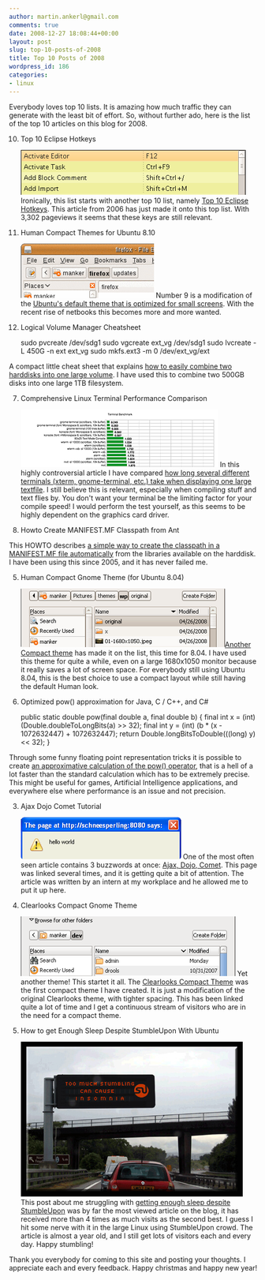 ```yaml
---
author: martin.ankerl@gmail.com
comments: true
date: 2008-12-27 18:08:44+00:00
layout: post
slug: top-10-posts-of-2008
title: Top 10 Posts of 2008
wordpress_id: 186
categories:
- linux
---
```


Everybody loves top 10 lists. It is amazing how much traffic they can generate with the least bit of effort. So, without further ado, here is the list of the top 10 articles on this blog for 2008.




10. Top 10 Eclipse Hotkeys

    ![](/img/2008/12/hotkeys.png)
Ironically, this list starts with another top 10 list, namely [Top 10 Eclipse Hotkeys](/2006/07/20/top-10-eclipse-hotkeys/). This article from 2006 has just made it onto this top list. With 3,302 pageviews it seems that these keys are still relevant.


9. Human Compact Themes for Ubuntu 8.10

    ![](/img/2008/12/compact810.png) Number 9 is a modification of the [Ubuntu's default theme that is optimized for small screens](/2008/11/04/human-compact-themes-for-ubuntu-810/). With the recent rise of netbooks this becomes more and more wanted.



8. Logical Volume Manager Cheatsheet

    
    
    sudo pvcreate /dev/sdg1
    sudo vgcreate ext_vg /dev/sdg1
    sudo lvcreate -L 450G -n ext ext_vg
    sudo mkfs.ext3 -m 0 /dev/ext_vg/ext

A compact little cheat sheet that explains [how to easily combine two harddisks into one large volume](/2008/02/05/logical-volume-manager-cheatsheet/). I have used this to combine two 500GB disks into one large 1TB filesystem.


7. Comprehensive Linux Terminal Performance Comparison

    ![](/img/2008/12/term-small.png) In this highly controversial article I have compared [how long several different terminals (xterm, gnome-terminal, etc.) take when displaying one large textfile](/2007/09/01/comprehensive-linux-terminal-performance-comparison/). I still believe this is relevant, especially when compiling stuff and text flies by. You don't want your terminal be the limiting factor for your compile speed! I would perform the test yourself, as this seems to be highly dependent on the graphics card driver.


6. Howto Create MANIFEST.MF Classpath from Ant

    

    
    
    <property name="jar.name" value="ourjarfile.jar"></property>



This HOWTO describes [a simple way to create the classpath in a MANIFEST.MF file automatically](/2005/11/30/howto-create-manifestmf-classpath-from-ant/) from the libraries available on the harddisk. I have been using this since 2005, and it has never failed me.



5. Human Compact Gnome Theme (for Ubuntu 8.04)

    ![](/img/2008/12/s1.png)[Another Compact theme](/2008/05/13/human-compact-gnome-theme/) has made it on the list, this time for 8.04. I have used this theme for quite a while, even on a large 1680x1050 monitor because it really saves a lot of screen space. For everybody still using Ubuntu 8.04, this is the best choice to use a compact layout while still having the default Human look.



4. Optimized pow() approximation for Java, C / C++, and C#

    

    
    public static double pow(final double a, final double b) {
        final int x = (int) (Double.doubleToLongBits(a) >> 32);
        final int y = (int) (b * (x - 1072632447) + 1072632447);
        return Double.longBitsToDouble(((long) y) << 32);
    }


Through some funny floating point representation tricks it is possible to create [an approximative calculation of the pow() operator](/2007/10/04/optimized-pow-approximation-for-java-and-c-c/), that is a hell of a lot faster than the standard calculation which has to be extremely precise. This might be useful for games, Artificial Intelligence applications, and everywhere else where performance is an issue and not precision.


3. Ajax Dojo Comet Tutorial

    ![](/img/2008/12/hello.png) One of the most often seen article contains 3 buzzwords at once: [Ajax, Dojo, Comet](/2007/08/21/ajax-dojo-comet-tutorial/). This page was linked several times, and it is getting quite a bit of attention. The article was written by an intern at my workplace and he allowed me to put it up here.


2. Clearlooks Compact Gnome Theme

    ![](/img/2008/12/clearlooks-compact.png) Yet another theme! This startet it all. The [Clearlooks Compact Theme](/2007/11/04/clearlooks-compact-gnome-theme/) was the first compact theme I have created. It is just a modification of the original Clearlooks theme, with tighter spacing. This has been linked quite a lot of time and I get a continuous stream of visitors who are in the need for a compact theme.


1. How to get Enough Sleep Despite StumbleUpon With Ubuntu

    ![](/img/2008/01/stumbling-insomnia.jpg) This post about me struggling with [getting enough sleep despite StumbleUpon](/2008/01/24/howto-get-enough-sleep-despite-stumbleupon-with-ubuntu/) was by far the most viewed article on the blog, it has received more than 4 times as much visits as the second best. I guess I hit some nerve with it in the large Linux using StumbleUpon crowd. The article is almost a year old, and I still get lots of visitors each and every day. Happy stumbling!




Thank you everybody for coming to this site and posting your thoughts. I appreciate each and every feedback. Happy christmas and happy new year!
